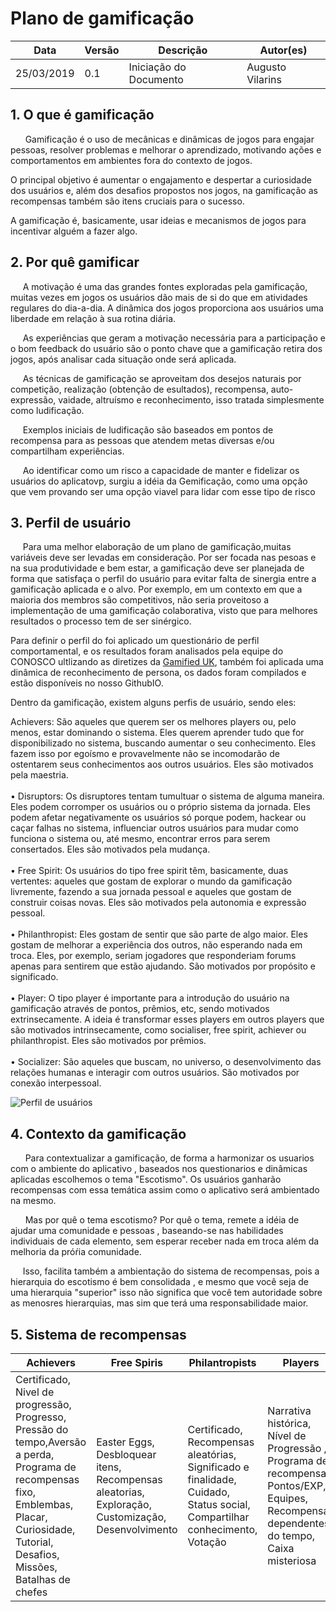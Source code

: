 # Plano de gamificação

| **Data** | **Versão** | **Descrição** | **Autor(es)** |
|---|---|---|---|
|25/03/2019 | 0.1 | Iniciação do Documento | Augusto Vilarins |

## 1. O que é gamificação

<p> &nbsp;&nbsp;&nbsp;&nbsp;&nbsp; Gamificação é o uso de mecânicas e dinâmicas de jogos para engajar pessoas, resolver problemas e melhorar o aprendizado, motivando ações e comportamentos em ambientes fora do contexto de jogos.

O principal objetivo é aumentar o engajamento e despertar a curiosidade dos usuários e, além dos desafios propostos nos jogos, na gamificação as recompensas também são itens cruciais para o sucesso.

A gamificação é, basicamente, usar ideias e mecanismos de jogos para incentivar alguém a fazer algo.

## 2. Por quê gamificar

&nbsp;&nbsp;&nbsp;&nbsp;&nbsp;A motivação é uma das grandes fontes exploradas pela gamificação, muitas vezes em jogos os usuários dão mais de si do que em atividades regulares do dia-a-dia. A dinâmica dos jogos proporciona aos usuários uma liberdade em relação à sua rotina diária.

&nbsp;&nbsp;&nbsp;&nbsp;&nbsp;As experiências que geram a motivação necessária para a participação e o bom feedback do usuário são o ponto chave que a gamificação retira dos jogos, após analisar cada situação onde será aplicada.

&nbsp;&nbsp;&nbsp;&nbsp;&nbsp;As técnicas de gamificação se aproveitam dos desejos naturais por competição, realização (obtenção de esultados), recompensa, auto-expressão, vaidade, altruísmo e reconhecimento, isso tratada simplesmente como ludificação.

&nbsp;&nbsp;&nbsp;&nbsp;&nbsp;Exemplos iniciais de ludificação são baseados em pontos de recompensa para as pessoas que atendem metas diversas e/ou compartilham experiências.

&nbsp;&nbsp;&nbsp;&nbsp;&nbsp;Ao identificar como um risco a capacidade de manter e fidelizar os usuários do aplicatovp, surgiu a idéia da Gemificação, como uma opção que vem provando ser uma opção viavel para lidar com esse tipo de risco

## 3. Perfil de usuário

&nbsp;&nbsp;&nbsp;&nbsp;&nbsp;Para uma melhor elaboração de um plano de gamificação,muitas variáveis deve ser levadas em consideração. Por ser focada nas pesoas e na sua produtividade e bem estar, a gamificação deve ser planejada de forma que satisfaça o perfil do usuário para evitar falta de sinergia entre a gamificação aplicada e o alvo. Por exemplo, em um contexto em que a maioria dos membros são competitivos, não seria proveitoso a implementação de uma gamificação colaborativa, visto que para melhores resultados o processo tem de ser sinérgico.

Para definir o perfil do foi aplicado um questionário de perfil comportamental, e os resultados foram analisados pela equipe do CONOSCO ultlizando as diretizes da [Gamified UK](https://www.gamified.uk/), também foi aplicada uma dinâmica de reconhecimento de persona, os dados foram compilados e estão disponíveis no nosso GithubIO.

Dentro da gamificação, existem alguns perfis de usuário, sendo eles:

Achievers: São aqueles que querem ser os melhores players ou, pelo menos, estar dominando o
sistema. Eles querem aprender tudo que for disponibilizado no sistema, buscando aumentar o seu
conhecimento. Eles fazem isso por egoísmo e provavelmente não se incomodarão de ostentarem seus
conhecimentos aos outros usuários. Eles são motivados pela maestria. <br> <br>
• Disruptors: Os disruptores tentam tumultuar o sistema de alguma maneira. Eles podem corromper os usuários ou o próprio sistema da jornada. Eles podem afetar negativamente os usuários só
porque podem, hackear ou caçar falhas no sistema, influenciar outros usuários para mudar como
funciona o sistema ou, até mesmo, encontrar erros para serem consertados. Eles são motivados pela
mudança. <br><br>
• Free Spirit: Os usuários do tipo free spirit têm, basicamente, duas vertentes: aqueles que gostam
de explorar o mundo da gamificação livremente, fazendo a sua jornada pessoal e aqueles que gostam
de construir coisas novas. Eles são motivados pela autonomia e expressão pessoal. <br><br>
• Philanthropist: Eles gostam de sentir que são parte de algo maior. Eles gostam de melhorar a
experiência dos outros, não esperando nada em troca. Eles, por exemplo, seriam jogadores que
responderiam forums apenas para sentirem que estão ajudando. São motivados por propósito e
significado. <br><br>
• Player: O tipo player é importante para a introdução do usuário na gamificação através de pontos,
prêmios, etc, sendo motivados extrinsecamente. A ideia é transformar esses players em outros
players que são motivados intrinsecamente, como socialiser, free spirit, achiever ou philanthropist.
Eles são motivados por prêmios. <br><br>
• Socializer: São aqueles que buscam, no universo, o desenvolvimento das relações humanas e
interagir com outros usuários. São motivados por conexão interpessoal.

![Perfil de usuários](https://i.imgur.com/wlYoF86.png)


## 4. Contexto da gamificação

&nbsp;&nbsp;&nbsp;&nbsp;&nbsp; Para contextualizar a gamificação, de forma a harmonizar os usuarios com o ambiente do aplicativo , baseados nos questionarios e dinâmicas aplicadas escolhemos o tema "Escotismo".  Os usuários ganharão recompensas com essa temática assim como o aplicativo será ambientado na mesmo.

&nbsp;&nbsp;&nbsp;&nbsp;&nbsp; Mas por quê o tema escotismo? Por quê o tema, remete a idéia de ajudar uma comunidade e pessoas , baseando-se nas habilidades individuais de cada elemento, sem esperar receber nada em troca além da melhoria da próŕia comunidade.

&nbsp;&nbsp;&nbsp;&nbsp;&nbsp;Isso, facilita também a ambientação do sistema de recompensas, pois a hierarquia do escotismo é bem consolidada , e mesmo que você seja de uma hierarquia "superior" isso não significa que você tem autoridade sobre as menosres hierarquias, mas sim que terá uma responsabilidade maior.


## 5. Sistema de recompensas

| **Achievers** | **Free Spiris** | **Philantropists** | **Players** |
|---|---|---|---|
|Certificado, Nivel de progressão, Progresso, Pressão do tempo,Aversão a perda, Programa de recompensas fixo, Emblembas, Placar, Curiosidade, Tutorial, Desafios, Missões, Batalhas de chefes | Easter Eggs, Desbloquear itens, Recompensas aleatorias, Exploração, Customização, Desenvolvimento| Certificado, Recompensas aleatórias, Significado e finalidade, Cuidado, Status social, Compartilhar conhecimento, Votação | Narrativa histórica, Nível de Progressão , Programa de recompensas, Pontos/EXP, Equipes, Recompensas dependentes do tempo, Caixa misteriosa |
